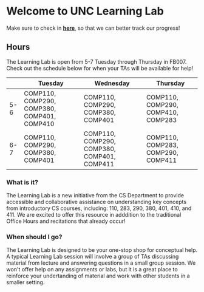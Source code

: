 <!-- Global site tag (gtag.js) - Google Analytics -->
<script async src="https://www.googletagmanager.com/gtag/js?id=UA-148497617-1"></script>
<script>
  window.dataLayer = window.dataLayer || [];
  function gtag(){dataLayer.push(arguments);}
  gtag('js', new Date());

  gtag('config', 'UA-148497617-1');
</script>

# Welcome to UNC Learning Lab
Make sure to check in **[here](http://bit.ly/ll-checkin)**, so that we can better track our progress!

## Hours
The Learning Lab is open from 5-7 Tuesday through Thursday in FB007. Check out the schedule below for when your TAs will be available for help!
<div class="datatable-begin"></div> 

|      | Tuesday  | Wednesday | Thursday  |
|------- | -------- | --------- | --------- |
|5-6   | COMP110, COMP290, COMP380, COMP401, COMP410  | COMP110, COMP290, COMP380, COMP401  | COMP110, COMP290, COMP410, COMP283   |
|6-7   | COMP110, COMP290, COMP380, COMP401  | COMP110, COMP290, COMP380, COMP401, COMP411   | COMP110, COMP283, COMP290, COMP411   |

<div class="datatable-end"></div>
 
### What is it?
The Learning Lab is a new initiative from the CS Department to provide accessible and collaborative assistance on understanding key concepts from introductory CS courses, including: 110, 283, 290, 380, 401, 410, and 411. We are excited to offer this resource in adddition to the traditional Office Hours and recitations that already occur!

 ### When should I go?
The Learning Lab is designed to be your one-stop shop for conceptual help. A typical Learning Lab session will involve a group of TAs discussing material from lecture and answering questions in a small group session. We won't offer help on any assignments or labs, but it is a great place to reinforce your undertanding of material and work with other students in a smaller setting.
